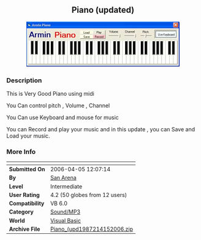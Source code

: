﻿<div align="center">

## Piano \(updated\)

<img src="PIC2006415102297248.jpg">
</div>

### Description

This is Very Good Piano using midi

You Can control pitch , Volume , Channel

You Can use Keyboard and mouse for music

You can Record and play your music and in this update , you can Save and Load your music.
 
### More Info
 


<span>             |<span>
---                |---
**Submitted On**   |2006-04-05 12:07:14
**By**             |[San Arena](https://github.com/Planet-Source-Code/PSCIndex/blob/master/ByAuthor/san-arena.md)
**Level**          |Intermediate
**User Rating**    |4.2 (50 globes from 12 users)
**Compatibility**  |VB 6\.0
**Category**       |[Sound/MP3](https://github.com/Planet-Source-Code/PSCIndex/blob/master/ByCategory/sound-mp3__1-45.md)
**World**          |[Visual Basic](https://github.com/Planet-Source-Code/PSCIndex/blob/master/ByWorld/visual-basic.md)
**Archive File**   |[Piano\_\(upd1987214152006\.zip](https://github.com/Planet-Source-Code/san-arena-piano-updated__1-64928/archive/master.zip)








